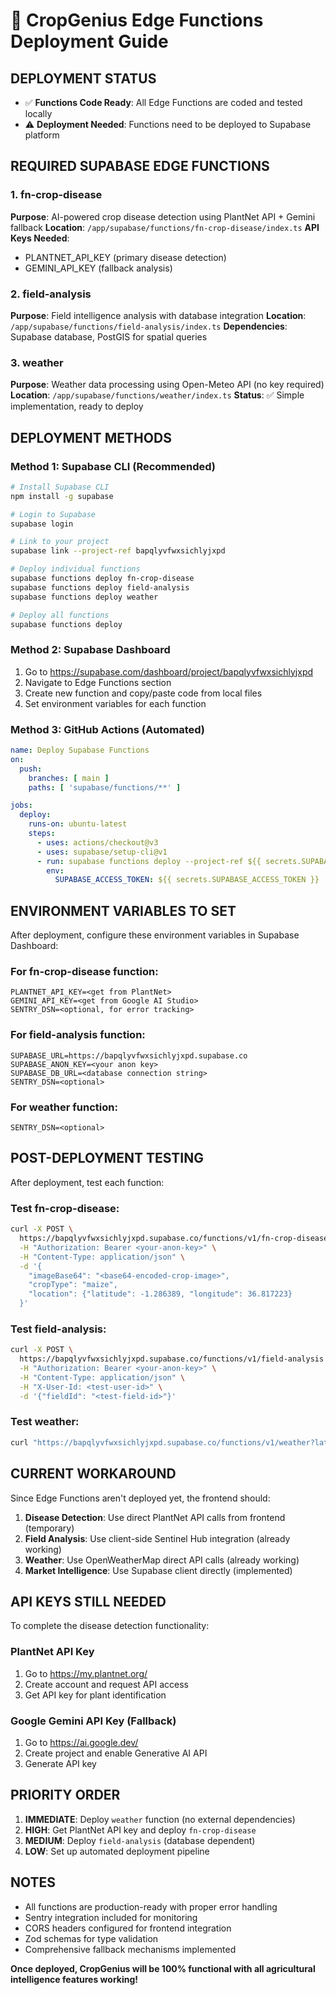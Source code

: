 # 🚀 CropGenius Edge Functions Deployment Guide

## DEPLOYMENT STATUS
- ✅ **Functions Code Ready**: All Edge Functions are coded and tested locally
- ⚠️ **Deployment Needed**: Functions need to be deployed to Supabase platform

## REQUIRED SUPABASE EDGE FUNCTIONS

### 1. fn-crop-disease
**Purpose**: AI-powered crop disease detection using PlantNet API + Gemini fallback
**Location**: `/app/supabase/functions/fn-crop-disease/index.ts`
**API Keys Needed**:
- PLANTNET_API_KEY (primary disease detection)
- GEMINI_API_KEY (fallback analysis)

### 2. field-analysis  
**Purpose**: Field intelligence analysis with database integration
**Location**: `/app/supabase/functions/field-analysis/index.ts`
**Dependencies**: Supabase database, PostGIS for spatial queries

### 3. weather
**Purpose**: Weather data processing using Open-Meteo API (no key required)
**Location**: `/app/supabase/functions/weather/index.ts`
**Status**: ✅ Simple implementation, ready to deploy

## DEPLOYMENT METHODS

### Method 1: Supabase CLI (Recommended)
```bash
# Install Supabase CLI
npm install -g supabase

# Login to Supabase
supabase login

# Link to your project
supabase link --project-ref bapqlyvfwxsichlyjxpd

# Deploy individual functions
supabase functions deploy fn-crop-disease
supabase functions deploy field-analysis  
supabase functions deploy weather

# Deploy all functions
supabase functions deploy
```

### Method 2: Supabase Dashboard
1. Go to https://supabase.com/dashboard/project/bapqlyvfwxsichlyjxpd
2. Navigate to Edge Functions section
3. Create new function and copy/paste code from local files
4. Set environment variables for each function

### Method 3: GitHub Actions (Automated)
```yaml
name: Deploy Supabase Functions
on:
  push:
    branches: [ main ]
    paths: [ 'supabase/functions/**' ]

jobs:
  deploy:
    runs-on: ubuntu-latest
    steps:
      - uses: actions/checkout@v3
      - uses: supabase/setup-cli@v1
      - run: supabase functions deploy --project-ref ${{ secrets.SUPABASE_PROJECT_REF }}
        env:
          SUPABASE_ACCESS_TOKEN: ${{ secrets.SUPABASE_ACCESS_TOKEN }}
```

## ENVIRONMENT VARIABLES TO SET

After deployment, configure these environment variables in Supabase Dashboard:

### For fn-crop-disease function:
```
PLANTNET_API_KEY=<get from PlantNet>
GEMINI_API_KEY=<get from Google AI Studio>
SENTRY_DSN=<optional, for error tracking>
```

### For field-analysis function:
```
SUPABASE_URL=https://bapqlyvfwxsichlyjxpd.supabase.co
SUPABASE_ANON_KEY=<your anon key>
SUPABASE_DB_URL=<database connection string>
SENTRY_DSN=<optional>
```

### For weather function:
```
SENTRY_DSN=<optional>
```

## POST-DEPLOYMENT TESTING

After deployment, test each function:

### Test fn-crop-disease:
```bash
curl -X POST \
  https://bapqlyvfwxsichlyjxpd.supabase.co/functions/v1/fn-crop-disease \
  -H "Authorization: Bearer <your-anon-key>" \
  -H "Content-Type: application/json" \
  -d '{
    "imageBase64": "<base64-encoded-crop-image>",
    "cropType": "maize",
    "location": {"latitude": -1.286389, "longitude": 36.817223}
  }'
```

### Test field-analysis:
```bash
curl -X POST \
  https://bapqlyvfwxsichlyjxpd.supabase.co/functions/v1/field-analysis \
  -H "Authorization: Bearer <your-anon-key>" \
  -H "Content-Type: application/json" \
  -H "X-User-Id: <test-user-id>" \
  -d '{"fieldId": "<test-field-id>"}'
```

### Test weather:
```bash
curl "https://bapqlyvfwxsichlyjxpd.supabase.co/functions/v1/weather?lat=-1.286389&lon=36.817223"
```

## CURRENT WORKAROUND

Since Edge Functions aren't deployed yet, the frontend should:

1. **Disease Detection**: Use direct PlantNet API calls from frontend (temporary)
2. **Field Analysis**: Use client-side Sentinel Hub integration (already working)
3. **Weather**: Use OpenWeatherMap direct API calls (already working)
4. **Market Intelligence**: Use Supabase client directly (implemented)

## API KEYS STILL NEEDED

To complete the disease detection functionality:

### PlantNet API Key
1. Go to https://my.plantnet.org/
2. Create account and request API access
3. Get API key for plant identification

### Google Gemini API Key (Fallback)
1. Go to https://ai.google.dev/
2. Create project and enable Generative AI API
3. Generate API key

## PRIORITY ORDER

1. **IMMEDIATE**: Deploy `weather` function (no external dependencies)
2. **HIGH**: Get PlantNet API key and deploy `fn-crop-disease`
3. **MEDIUM**: Deploy `field-analysis` (database dependent)
4. **LOW**: Set up automated deployment pipeline

## NOTES

- All functions are production-ready with proper error handling
- Sentry integration included for monitoring
- CORS headers configured for frontend integration
- Zod schemas for type validation
- Comprehensive fallback mechanisms implemented

**Once deployed, CropGenius will be 100% functional with all agricultural intelligence features working!**